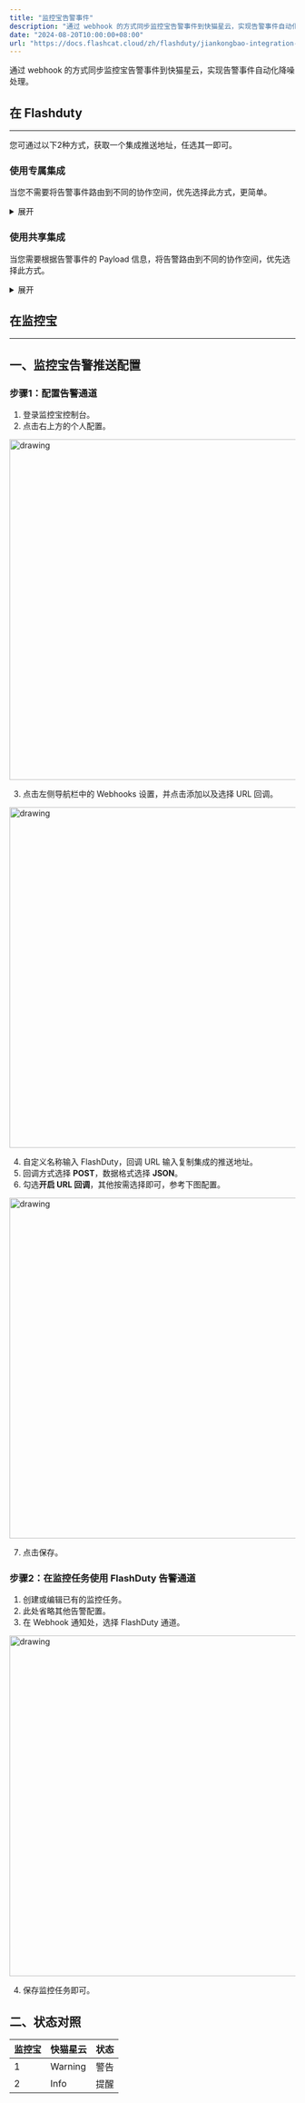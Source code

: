 ```yaml
---
title: "监控宝告警事件"
description: "通过 webhook 的方式同步监控宝告警事件到快猫星云，实现告警事件自动化降噪处理"
date: "2024-08-20T10:00:00+08:00"
url: "https://docs.flashcat.cloud/zh/flashduty/jiankongbao-integration-guide"
---
```


通过 webhook 的方式同步监控宝告警事件到快猫星云，实现告警事件自动化降噪处理。

## 在 Flashduty
---
您可通过以下2种方式，获取一个集成推送地址，任选其一即可。

### 使用专属集成

当您不需要将告警事件路由到不同的协作空间，优先选择此方式，更简单。

<details>
  <summary>展开</summary>
  
  1. 进入 Flashduty 控制台，选择 **协作空间**，进入某个空间的详情页面
  2. 选择 **集成数据** tab，点击 **添加一个集成**，进入添加集成页面
  3. 选择 **监控宝** 集成，点击 **保存**，生成卡片。
  4. 点击生成的卡片，可以查看到 **推送地址**，复制备用，完成。
  
    
</details>

### 使用共享集成

当您需要根据告警事件的 Payload 信息，将告警路由到不同的协作空间，优先选择此方式。

<details>
  <summary>展开</summary>
  
  1. 进入 Flashduty 控制台，选择 **集成中心=>告警事件**，进入集成选择页面。
  2. 选择 **监控宝** 集成：
        - **集成名称**：为当前集成定义一个名称。
  3. 点击 **保存** 后，复制当前页面的新生成的 **推送地址** 备用。
  4. 点击 **创建路由**，为集成配置路由规则。您可以按条件匹配不同的告警到不同的协作空间，也可以直接设置默认协作空间作为兜底，后续再按需调整。
  5. 完成。
    
</details>



## 在监控宝
---

<div class="md-block">

## 一、监控宝告警推送配置

### 步骤1：配置告警通道
1. 登录监控宝控制台。
2. 点击右上方的个人配置。

<img alt="drawing" width="600" src="https://fcpub-1301667576.cos.ap-nanjing.myqcloud.com/flashduty/doc/jkb-1.png" />

3. 点击左侧导航栏中的 Webhooks 设置，并点击添加以及选择 URL 回调。

<img alt="drawing" width="600" src="https://fcpub-1301667576.cos.ap-nanjing.myqcloud.com/flashduty/doc/jkb-2.png" />

4. 自定义名称输入 FlashDuty，回调 URL 输入复制集成的推送地址。
5. 回调方式选择 **POST**，数据格式选择 **JSON**。
6. 勾选**开启 URL 回调**，其他按需选择即可，参考下图配置。

<img alt="drawing" width="600" src="https://fcpub-1301667576.cos.ap-nanjing.myqcloud.com/flashduty/doc/jkb-3.png" />

7. 点击保存。


### 步骤2：在监控任务使用 FlashDuty 告警通道
1. 创建或编辑已有的监控任务。
2. 此处省略其他告警配置。
3. 在 Webhook 通知处，选择 FlashDuty 通道。

<img alt="drawing" width="600" src="https://fcpub-1301667576.cos.ap-nanjing.myqcloud.com/flashduty/doc/jkb-4.png" />

4. 保存监控任务即可。
</div>


## 二、状态对照

<div class="md-block">
  
|监控宝|快猫星云|状态|
|---|---|---|
|1|Warning|警告|
|2|Info|提醒|

</div>
